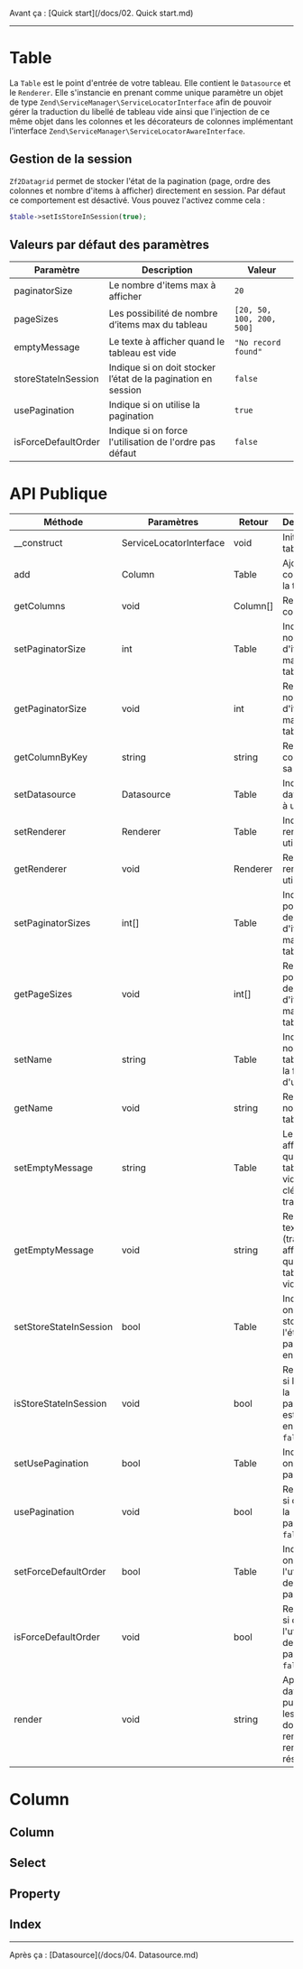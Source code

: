 Avant ça : [Quick start](/docs/02. Quick start.md)

---

# Table

La ```Table``` est le point d'entrée de votre tableau. Elle contient le ```Datasource``` et le ```Renderer```. Elle s'instancie en prenant comme unique paramètre un objet de type ```Zend\ServiceManager\ServiceLocatorInterface``` afin de pouvoir gérer la traduction du libellé de tableau vide ainsi que l'injection de ce même objet dans les colonnes et les décorateurs de colonnes implémentant l'interface ```Zend\ServiceManager\ServiceLocatorAwareInterface```.

## Gestion de la session

```Zf2Datagrid``` permet de stocker l'état de la pagination (page, ordre des colonnes et nombre d'items à afficher) directement en session. Par défaut ce comportement est désactivé. Vous pouvez l'activez comme cela :

```php
$table->setIsStoreInSession(true);
```

## Valeurs par défaut des paramètres

| Paramètre | Description | Valeur |
|-----------|-------------|--------|
| paginatorSize | Le nombre d'items max à afficher | `20` |
| pageSizes | Les possibilité de nombre d’items max du tableau | `[20, 50, 100, 200, 500]` |
| emptyMessage | Le texte à afficher quand le tableau est vide | `"No record found"` |
| storeStateInSession | Indique si on doit stocker l’état de la pagination en session | `false` |
| usePagination | Indique si on utilise la pagination | `true` |
| isForceDefaultOrder | Indique si on force l'utilisation de l'ordre pas défaut | `false` |

# API Publique

| Méthode | Paramètres | Retour | Description |
|---------|------------|--------|-------------|
|\__construct|ServiceLocatorInterface|void|Initialise la table|
|add|Column|Table|Ajoute une colonne à la table|
|getColumns|void|Column[]|Renvoi les colonnes|
|setPaginatorSize|int|Table|Indique le nombre d'items max du tableau|
|getPaginatorSize|void|int|Renvoi le nombre d'items max du tableau|
|getColumnByKey|string|string|Renvoi une colonne par sa clé|
|setDatasource|Datasource|Table|Indique le datasource à utiliser|
|setRenderer|Renderer|Table|Indique le renderer à utiliser|
|getRenderer|void|Renderer|Renvoi le renderer utilisé|
|setPaginatorSizes|int[]|Table|Indique les possibilité de nombre d'items max du tableau|
|getPageSizes|void|int[]|Renvoi les possibilité de nombre d'items max du tableau|
|setName|string|Table|Indique le nom de la table (sous la forme d'un slug)|
|getName|void|string|Renvoi le nom de la table|-
|setEmptyMessage|string|Table|Le texte à afficher quand le tableau est vide (ou sa clé de traduction)|
|getEmptyMessage|void|string|Renvoi le texte (traduit) à afficher quand le tableau est vide|
|setStoreStateInSession|bool|Table|Indique si on doit stocker l'état de la pagination en session|
|isStoreStateInSession|void|bool|Renvoi ```true``` si l'état de la pagination est stockée en session, ```false``` sinon|
|setUsePagination|bool|Table|Indique si on utilise la pagination|
|usePagination|void|bool|Renvoi ```true``` si on utilise la pagination, ```false``` sinon|
|setForceDefaultOrder|bool|Table|Indique si on force l'utilisation de l'ordre pas défaut|
|isForceDefaultOrder|void|bool|Renvoi ```true``` si on force l'utilisation de l'ordre par défaut, ```false``` sinon|
|render|void|string|Appelle le datasource puis passe les données au renderer et renvoi le résultat|

# Column

## Column

## Select

## Property

## Index

---
Après ça : [Datasource](/docs/04. Datasource.md)